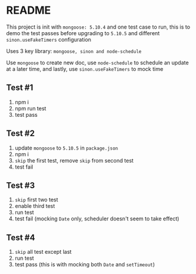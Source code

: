 # README

This project is init with `mongoose: 5.10.4` and one test case to run, this is to demo the test passes before upgrading to `5.10.5` and different `sinon.useFakeTimers` configuration

Uses 3 key library: `mongoose, sinon and node-schedule`

Use `mongoose` to create new doc, use `node-schedule` to schedule an update at a later time, and lastly, use `sinon.useFakeTimers` to mock time

## Test #1

1. npm i
2. npm run test
3. test pass

## Test #2

1. update `mongoose` to `5.10.5` in `package.json`
2. npm i
3. `skip` the first test, remove `skip` from second test
4. test fail

## Test #3

1. `skip` first two test
2. enable third test
3. run test
4. test fail (mocking `Date` only, scheduler doesn't seem to take effect)

## Test #4

1. `skip` all test except last
2. run test
3. test pass (this is with mocking both `Date` and `setTimeout`)
